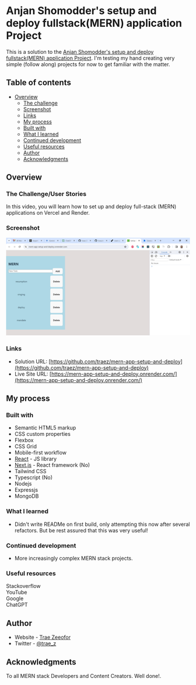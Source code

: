 # Anjan Shomodder's setup and deploy fullstack(MERN) application Project

This is a solution to the [Anjan Shomodder's setup and deploy fullstack(MERN) application Project](https://www.youtube.com/watch?v=ME3tMy5Q2qo). I'm testing my hand creating very simple (follow along) projects for now to get familiar with the matter. 

## Table of contents

- [Overview](#overview)
  - [The challenge](#the-challenge)
  - [Screenshot](#screenshot)
  - [Links](#links)
  - [My process](#my-process)
  - [Built with](#built-with)
  - [What I learned](#what-i-learned)
  - [Continued development](#continued-development)
  - [Useful resources](#useful-resources)
  - [Author](#author)
  - [Acknowledgments](#acknowledgments)

## Overview

### The Challenge/User Stories

In this video, you will learn how to set up and deploy full-stack (MERN) applications on Vercel and Render.  

### Screenshot

![](screenshot-desktop.png)

### Links

- Solution URL: [https://github.com/traez/mern-app-setup-and-deploy](https://github.com/traez/mern-app-setup-and-deploy)
- Live Site URL: [https://mern-app-setup-and-deploy.onrender.com/](https://mern-app-setup-and-deploy.onrender.com/)

## My process

### Built with

- Semantic HTML5 markup 
- CSS custom properties 
- Flexbox 
- CSS Grid 
- Mobile-first workflow 
- [React](https://reactjs.org/) - JS library 
- [Next.js](https://nextjs.org/) - React framework (No)
- Tailwind CSS  
- Typescript (No)
- Nodejs
- Expressjs
- MongoDB

### What I learned

- Didn't write READMe on first build, only attempting this now after several refactors. But be rest assured that this was very useful!    

### Continued development

- More increasingly complex MERN stack projects. 

### Useful resources

Stackoverflow  
YouTube  
Google  
ChatGPT

## Author

- Website - [Trae Zeeofor](https://github.com/traez)
- Twitter - [@trae_z](https://twitter.com/trae_z)

## Acknowledgments

To all MERN stack Developers and Content Creators. Well done!.
